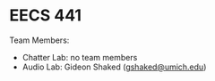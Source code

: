 # EECS 441

Team Members:
- Chatter Lab: no team members
- Audio Lab: Gideon Shaked (gshaked@umich.edu)
